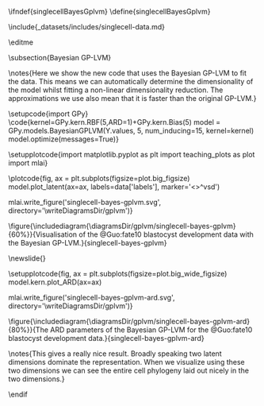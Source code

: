 \ifndef{singlecellBayesGplvm}
\define{singlecellBayesGplvm}

\include{_datasets/includes/singlecell-data.md}

\editme

\subsection{Bayesian GP-LVM}

\notes{Here we show the new code that uses the Bayesian GP-LVM to fit the data. This means we can automatically determine the dimensionality of the model whilst fitting a non-linear dimensionality reduction. The approximations we use also mean that it is faster than the original GP-LVM.}


\setupcode{import GPy}
\code{kernel=GPy.kern.RBF(5,ARD=1)+GPy.kern.Bias(5)
model = GPy.models.BayesianGPLVM(Y.values, 5, num_inducing=15, kernel=kernel)
model.optimize(messages=True)}

\setupplotcode{import matplotlib.pyplot as plt
import teaching_plots as plot
import mlai}

\plotcode{fig, ax = plt.subplots(figsize=plot.big_figsize)
model.plot_latent(ax=ax, labels=data['labels'], marker='<>^vsd')

mlai.write_figure('singlecell-bayes-gplvm.svg', directory='\writeDiagramsDir/gplvm')}

\figure{\includediagram{\diagramsDir/gplvm/singlecell-bayes-gplvm}{60%}}{Visualisation of the @Guo:fate10 blastocyst development data with the Bayesian GP-LVM.}{singlecell-bayes-gplvm}

\newslide{}

\setupplotcode{fig, ax = plt.subplots(figsize=plot.big_wide_figsize)
model.kern.plot_ARD(ax=ax)

mlai.write_figure('singlecell-bayes-gplvm-ard.svg', directory='\writeDiagramsDir/gplvm')}

\figure{\includediagram{\diagramsDir/gplvm/singlecell-bayes-gplvm-ard}{80%}}{The ARD parameters of the Bayesian GP-LVM for the @Guo:fate10 blastocyst development data.}{singlecell-bayes-gplvm-ard}

\notes{This gives a really nice result. Broadly speaking two latent dimensions dominate the representation. When we visualize using these two dimensions we can see the entire cell phylogeny laid out nicely in the two dimensions.}


\endif
